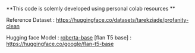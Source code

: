 **This code is solemly developed using personal colab resources **

Reference Dataset : 
https://huggingface.co/datasets/tarekziade/profanity-clean 

Hugging face Model : [roberta-base](https://huggingface.co/FacebookAI/roberta-base)
[flan T5 base] : https://huggingface.co/google/flan-t5-base
